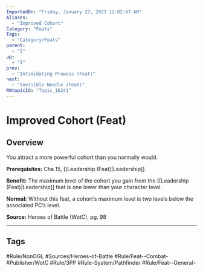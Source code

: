 ```yaml
---
ImportedOn: "Friday, January 27, 2023 12:02:47 AM"
Aliases:
  - "Improved Cohort"
Category: "Feats"
Tags:
  - "Category/Feats"
parent:
  - "I"
up:
  - "I"
prev:
  - "Intimidating Prowess (Feat)"
next:
  - "Invisible Needle (Feat)"
RWtopicId: "Topic_16241"
---
```

# Improved Cohort (Feat)
## Overview
You attract a more powerful cohort than you normally would.

**Prerequisites:** Cha 15, [[Leadership (Feat)|Leadership]].

**Benefit:** The maximum level of the cohort you gain from the [[Leadership (Feat)|Leadership]] feat is one lower than your character level.

**Normal:** Without this feat, a cohort’s maximum level is two levels below the associated PC’s level.

**Source:** Heroes of Battle (WotC), pg. 98


---
## Tags
#Rule/NonOGL #Sources/Heroes-of-Battle #Rule/Feat--Combat- #Publisher/WotC #Rule/3PP #Rule-System/Pathfinder #Rule/Feat--General-

